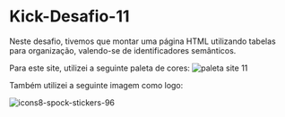 # Kick-Desafio-11
Neste desafio, tivemos que montar uma página HTML utilizando tabelas para organização, valendo-se de identificadores semânticos.

Para este site, utilizei a seguinte paleta de cores:
![paleta site 11](https://github.com/gabie-mf/Kick-Desafio-11/assets/164422819/43b4edcd-9311-450a-bf06-2ae8bd54547e)

Também utilizei a seguinte imagem como logo:


![icons8-spock-stickers-96](https://github.com/gabie-mf/Kick-Desafio-11/assets/164422819/d175a468-8a9a-4d11-b5d8-e74cf764a92c)

